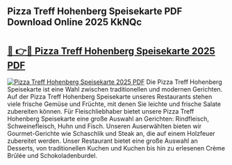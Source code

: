 ## Pizza Treff Hohenberg Speisekarte PDF Download Online 2025 KkNQc

# <h2><a href="http://gcaxl1j.nevu.top/?p=Pizza+Treff+Hohenberg+Speisekarte">🔗 👉🔴 Pizza Treff Hohenberg Speisekarte 2025 PDF</a></h2>

[![Pizza Treff Hohenberg Speisekarte 2025 PDF](https://i.imgur.com/dBaPXMq.png)](http://gcaxl1j.nevu.top/?p=Pizza+Treff+Hohenberg+Speisekarte)
Die Pizza Treff Hohenberg Speisekarte ist eine Wahl zwischen traditionellen und modernen Gerichten. Auf der Pizza Treff Hohenberg Speisekarte unseres Restaurants stehen viele frische Gemüse und Früchte, mit denen Sie leichte und frische Salate zubereiten können. Für Fleischliebhaber bietet unsere Pizza Treff Hohenberg Speisekarte eine große Auswahl an Gerichten: Rindfleisch, Schweinefleisch, Huhn und Fisch. Unseren Auserwählten bieten wir Gourmet-Gerichte wie Schaschlik und Steak an, die auf einem Holzfeuer zubereitet werden. Unser Restaurant bietet eine große Auswahl an Desserts, von traditionellen Kuchen und Kuchen bis hin zu erlesenen Crème Brûlée und Schokoladenburdel.
